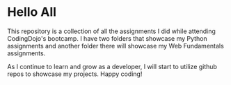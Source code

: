 # Hello All

This repository is a collection of all the assignments I did while attending CodingDojo's bootcamp. I have two folders that showcase my Python assignments and another folder there will showcase my Web Fundamentals assignments. 

As I continue to learn and grow as a developer, I will start to utilize github repos to showcase my projects. 
Happy coding! 